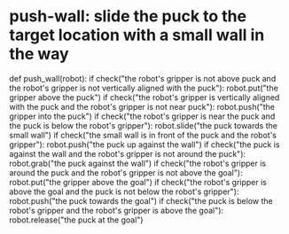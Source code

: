 # push-wall: slide the puck to the target location with a small wall in the way
def push_wall(robot):
    if check("the robot's gripper is not above puck and the robot's gripper is not vertically aligned with the puck"):
        robot.put("the gripper above the puck")
    if check("the robot's gripper is vertically aligned with the puck and the robot's gripper is not near puck"):
        robot.push("the gripper into the puck")
    if check("the robot's gripper is near the puck and the puck is below the robot's gripper"):
        robot.slide("the puck towards the small wall")
    if check("the small wall is in front of the puck and the robot's gripper"):
        robot.push("the puck up against the wall")
    if check("the puck is against the wall and the robot's gripper is not around the puck"):
        robot.grab("the puck against the wall")
    if check("the robot's gripper is around the puck and the robot's gripper is not above the goal"):
        robot.put("the gripper above the goal")
    if check("the robot's gripper is above the goal and the puck is not below the robot's gripper"):
        robot.push("the puck towards the goal")
    if check("the puck is below the robot's gripper and the robot's gripper is above the goal"):
        robot.release("the puck at the goal")